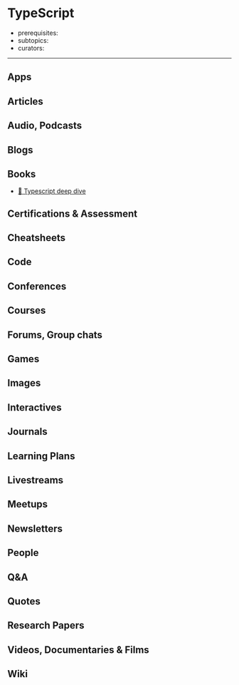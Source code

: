# TypeScript

- prerequisites:
- subtopics:
- curators:

------

## Apps

## Articles

## Audio, Podcasts

## Blogs

## Books

- [📖 Typescript deep dive](https://basarat.gitbooks.io/typescript/)

## Certifications & Assessment

## Cheatsheets

## Code

## Conferences

## Courses

## Forums, Group chats

## Games

## Images

## Interactives

## Journals

## Learning Plans

## Livestreams

## Meetups

## Newsletters

## People

## Q&A

## Quotes

## Research Papers

## Videos, Documentaries & Films

## Wiki
